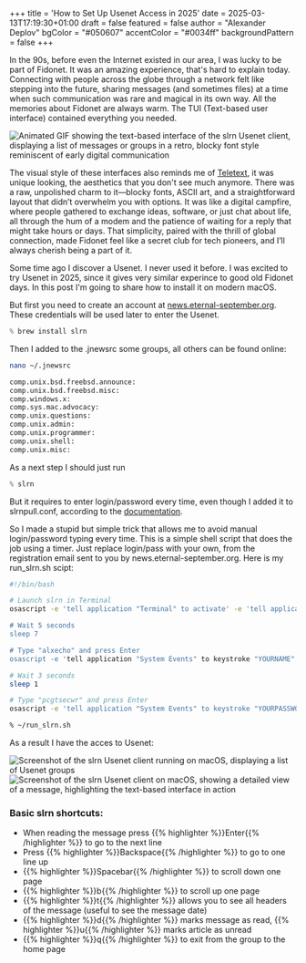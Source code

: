 +++
title = 'How to Set Up Usenet Access in 2025'
date = 2025-03-13T17:19:30+01:00
draft = false
featured = false
author = "Alexander Deplov"
bgColor = "#050607"
accentColor = "#0034ff"
backgroundPattern = false
+++

In the 90s, before even the Internet existed in our area, I was lucky to be part of Fidonet. It was an amazing experience, that's hard to explain today. Connecting with people across the globe through a network felt like stepping into the future, sharing messages (and sometimes files) at a time when such communication was rare and magical in its own way. All the memories about Fidonet are always warm. The TUI (Text-based user interface) contained everything you needed.

![Animated GIF showing the text-based interface of the slrn Usenet client, displaying a list of messages or groups in a retro, blocky font style reminiscent of early digital communication](images/usenet_in_slrn.gif)

The visual style of these interfaces also reminds me of [Teletext](https://som-teletextviewer.sim-technik.de/tius/teletextviewer/desk.php?pagnr=100_02&ttx_select=p7de), it was unique looking, the aesthetics that you don't see much anymore. There was a raw, unpolished charm to it—blocky fonts, ASCII art, and a straightforward layout that didn’t overwhelm you with options. It was like a digital campfire, where people gathered to exchange ideas, software, or just chat about life, all through the hum of a modem and the patience of waiting for a reply that might take hours or days. That simplicity, paired with the thrill of global connection, made Fidonet feel like a secret club for tech pioneers, and I’ll always cherish being a part of it.

Some time ago I discover a Usenet. I never used it before. I was excited to try Usenet in 2025, since it gives very similar experince to good old Fidonet days. In this post I'm going to share how to install it on modern macOS.

But first you need to create an account at [news.eternal-september.org](https://news.eternal-september.org/RegisterNewsAccount.php?language=en). These credentials will be used later to enter the Usenet.

```js
% brew install slrn
```

Then I added to the .jnewsrc some groups, all others can be found online:

```sh
nano ~/.jnewsrc

comp.unix.bsd.freebsd.announce:
comp.unix.bsd.freebsd.misc:
comp.windows.x:
comp.sys.mac.advocacy:
comp.unix.questions:
comp.unix.admin:
comp.unix.programmer:
comp.unix.shell:
comp.unix.misc:
```

As a next step I should just run 
```js
% slrn
```

But it requires to enter login/password every time, even though I added it to slrnpull.conf, according to the [documentation](https://www.slrn.org/docs/slrnpull/SETUP). 

So I made a stupid but simple trick that allows me to avoid manual login/password typing every time. This is a simple shell script that does the job using a timer. Just replace login/pass with your own, from the registration email sent to you by news.eternal-september.org. Here is my run_slrn.sh scipt:

```sh
#!/bin/bash

# Launch slrn in Terminal
osascript -e 'tell application "Terminal" to activate' -e 'tell application "Te$

# Wait 5 seconds
sleep 7

# Type "alxecho" and press Enter
osascript -e 'tell application "System Events" to keystroke "YOURNAME"' -e 'tel$

# Wait 3 seconds
sleep 1

# Type "pcgtsecwr" and press Enter
osascript -e 'tell application "System Events" to keystroke "YOURPASSWORD"' -e 'te$
```

```sh
% ~/run_slrn.sh
```

As a result I have the acces to Usenet:

![Screenshot of the slrn Usenet client running on macOS, displaying a list of Usenet groups](images/image1.webp)
![Screenshot of the slrn Usenet client on macOS, showing a detailed view of a message, highlighting the text-based interface in action](images/image2.webp)

### Basic slrn shortcuts:

- When reading the message press {{% highlighter %}}Enter{{% /highlighter %}} to go to the next line
- Press {{% highlighter %}}Backspace{{% /highlighter %}} to go to one line up
- {{% highlighter %}}Spacebar{{% /highlighter %}} to scroll down one page
- {{% highlighter %}}b{{% /highlighter %}} to scroll up one page
- {{% highlighter %}}t{{% /highlighter %}} allows you to see all headers of the message (useful to see the message date)
- {{% highlighter %}}d{{% /highlighter %}} marks message as read, {{% highlighter %}}u{{% /highlighter %}} marks article as unread
- {{% highlighter %}}q{{% /highlighter %}} to exit from the group to the home page